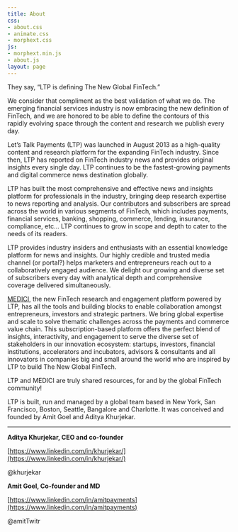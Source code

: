 ```yaml
---
title: About
css:
- about.css
- animate.css
- morphext.css
js:
- morphext.min.js
- about.js
layout: page
---
```


They say, “LTP is defining The New Global FinTech.”

We consider that compliment as the best validation of what we do. The emerging financial services industry is now embracing the new definition of FinTech, and we are honored to be able to define the contours of this rapidly evolving space through the content and research we publish every day.

Let’s Talk Payments (LTP) was launched in August 2013 as a high-quality content and research platform for the expanding FinTech industry. Since then, LTP has reported on FinTech industry news and provides original insights every single day. LTP continues to be the fastest-growing payments and digital commerce news destination globally.

LTP has built the most comprehensive and effective news and insights platform for professionals in the industry, bringing deep research expertise to news reporting and analysis. Our contributors and subscribers are spread across the world in various segments of FinTech, which includes payments, financial services, banking, shopping, commerce, lending, insurance, compliance, etc… LTP continues to grow in scope and depth to cater to the needs of its readers.

LTP provides industry insiders and enthusiasts with an essential knowledge platform for news and insights. Our highly credible and trusted media channel (or portal?) helps marketers and entrepreneurs reach out to a collaboratively engaged audience. We delight our growing and diverse set of subscribers every day with analytical depth and comprehensive coverage delivered simultaneously.

[MEDICI](https://medici.letstalkpayments.com/), the new FinTech research and engagement platform powered by LTP, has all the tools and building blocks to enable collaboration amongst entrepreneurs, investors and strategic partners. We bring global expertise and scale to solve thematic challenges across the payments and commerce value chain. This subscription-based platform offers the perfect blend of insights, interactivity, and engagement to serve the diverse set of stakeholders in our innovation ecosystem: startups, investors, financial institutions, accelerators and incubators, advisors & consultants and all innovators in companies big and small around the world who are inspired by LTP to build The New Global FinTech.

LTP and MEDICI are truly shared resources, for and by the global FinTech community!

LTP is built, run and managed by a global team based in New York, San Francisco, Boston, Seattle, Bangalore and Charlotte. It was conceived and founded by Amit Goel and Aditya Khurjekar.

---

**Aditya Khurjekar, CEO and co-founder**

[https://www.linkedin.com/in/khurjekar/](https://www.linkedin.com/in/khurjekar/)

@khurjekar

**Amit Goel, Co-founder and MD**

[https://www.linkedin.com/in/amitpayments](https://www.linkedin.com/in/amitpayments)

@amitTwitr